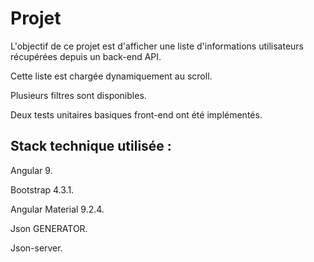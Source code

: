 # Projet

L'objectif de ce projet est d'afficher une liste d'informations utilisateurs récupérées depuis un back-end API.

Cette liste est chargée dynamiquement au scroll.

Plusieurs filtres sont disponibles.

Deux tests unitaires basiques front-end ont été implémentés.

## Stack technique utilisée :

Angular 9.

Bootstrap 4.3.1.

Angular Material 9.2.4.

Json GENERATOR.

Json-server.
